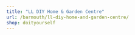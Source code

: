 ```yaml
---
title: "LL DIY Home & Garden Centre"
url: /barmouth/ll-diy-home-and-garden-centre/
shop: doityourself
---
```

